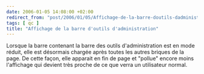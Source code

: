 ```yaml
---
date: 2006-01-05 14:08:00 +02:00
redirect_from: "post/2006/01/05/Affichage-de-la-barre-doutils-dadministration"
tags: [ qc ]
title: "Affichage de la barre d'outils d'administration"
---
```


Lorsque la barre contenant la barre des outils d'administration est en mode
réduit, elle est désormais chargée après toutes les autres briques de la page.
De cette façon, elle apparait en fin de page et "pollue" encore moins
l'affichage qui devient très proche de ce que verra un utilisateur normal.
